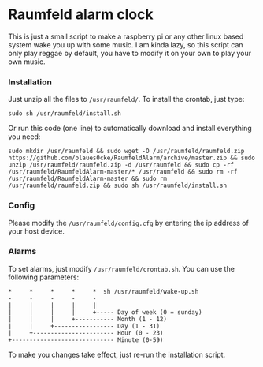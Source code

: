 # Raumfeld alarm clock

This is just a small script to make a raspberry pi or any other linux based system wake you up with some music. I am kinda lazy, so this script can only play reggae by default, you have to modify it on your own to play your own music.

### Installation

Just unzip all the files to `/usr/raumfeld/`. To install the crontab, just type:

    sudo sh /usr/raumfeld/install.sh

Or run this code (one line) to automatically download and install everything you need:

    sudo mkdir /usr/raumfeld && sudo wget -O /usr/raumfeld/raumfeld.zip https://github.com/blaues0cke/RaumfeldAlarm/archive/master.zip && sudo unzip /usr/raumfeld/raumfeld.zip -d /usr/raumfeld && sudo cp -rf /usr/raumfeld/RaumfeldAlarm-master/* /usr/raumfeld && sudo rm -rf /usr/raumfeld/RaumfeldAlarm-master && sudo rm /usr/raumfeld/raumfeld.zip && sudo sh /usr/raumfeld/install.sh

### Config

Please modify the `/usr/raumfeld/config.cfg` by entering the ip address of your host device.

### Alarms

To set alarms, just modify `/usr/raumfeld/crontab.sh`. You can use the following parameters:

	*     *     *     *     *  sh /usr/raumfeld/wake-up.sh
	-     -     -     -     -
	|     |     |     |     |
	|     |     |     |     +----- Day of week (0 = sunday)
	|     |     |     +----------- Month (1 - 12)
	|     |     +----------------- Day (1 - 31)
	|     +----------------------- Hour (0 - 23)
	+----------------------------- Minute (0-59)
	
To make you changes take effect, just re-run the installation script.